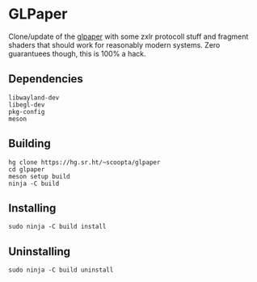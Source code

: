 
# GLPaper
Clone/update of the [glpaper](https://hg.sr.ht/~scoopta/glpaper) with some zxlr protocoll stuff and fragment shaders that should work for reasonably modern systems. Zero guarantuees though, this is 100% a hack.

## Dependencies
	libwayland-dev
	libegl-dev
	pkg-config
	meson
## Building
	hg clone https://hg.sr.ht/~scoopta/glpaper
	cd glpaper
	meson setup build
	ninja -C build
## Installing
	sudo ninja -C build install
## Uninstalling
	sudo ninja -C build uninstall
